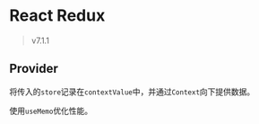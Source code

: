 # React Redux

> v7.1.1

## Provider

将传入的`store`记录在`contextValue`中，并通过`Context`向下提供数据。

使用`useMemo`优化性能。